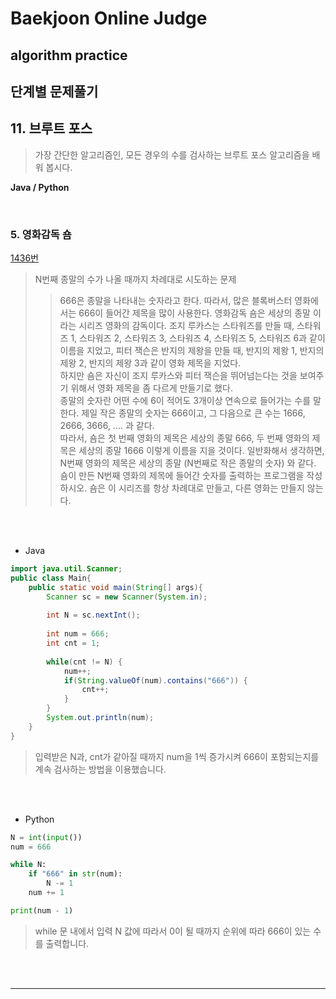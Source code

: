 # Baekjoon Online Judge

## algorithm practice

## 단계별 문제풀기

## 11. 브루트 포스

> 가장 간단한 알고리즘인, 모든 경우의 수를 검사하는 브루트 포스 알고리즘을 배워 봅시다.

**Java / Python**

<br>

### 5. 영화감독 숌
[1436번](https://www.acmicpc.net/problem/1436) 
> N번째 종말의 수가 나올 때까지 차례대로 시도하는 문제
>> 666은 종말을 나타내는 숫자라고 한다. 따라서, 많은 블록버스터 영화에서는 666이 들어간 제목을 많이 사용한다. 영화감독 숌은 세상의 종말 이라는 시리즈 영화의 감독이다. 조지 루카스는 스타워즈를 만들 때, 스타워즈 1, 스타워즈 2, 스타워즈 3, 스타워즈 4, 스타워즈 5, 스타워즈 6과 같이 이름을 지었고, 피터 잭슨은 반지의 제왕을 만들 때, 반지의 제왕 1, 반지의 제왕 2, 반지의 제왕 3과 같이 영화 제목을 지었다. <br>
하지만 숌은 자신이 조지 루카스와 피터 잭슨을 뛰어넘는다는 것을 보여주기 위해서 영화 제목을 좀 다르게 만들기로 했다.<br>
종말의 숫자란 어떤 수에 6이 적어도 3개이상 연속으로 들어가는 수를 말한다. 제일 작은 종말의 숫자는 666이고, 그 다음으로 큰 수는 1666, 2666, 3666, .... 과 같다.<br>
따라서, 숌은 첫 번째 영화의 제목은 세상의 종말 666, 두 번째 영화의 제목은 세상의 종말 1666 이렇게 이름을 지을 것이다. 일반화해서 생각하면, N번째 영화의 제목은 세상의 종말 (N번째로 작은 종말의 숫자) 와 같다.<br>
숌이 만든 N번째 영화의 제목에 들어간 숫자를 출력하는 프로그램을 작성하시오. 숌은 이 시리즈를 항상 차례대로 만들고, 다른 영화는 만들지 않는다.

<br><br>

- Java

```java
import java.util.Scanner;
public class Main{
    public static void main(String[] args){
        Scanner sc = new Scanner(System.in);
        
        int N = sc.nextInt();
        
        int num = 666;
        int cnt = 1;
        
        while(cnt != N) {
            num++;
            if(String.valueOf(num).contains("666")) {
                cnt++;
            }
        }
        System.out.println(num);
    }
}
``` 
> 입력받은 N과, cnt가 같아질 때까지 num을 1씩 증가시켜 666이 포함되는지를 계속 검사하는 방법을 이용했습니다.

<br><br>

- Python

```python
N = int(input())
num = 666

while N:
    if "666" in str(num):
        N -= 1
    num += 1

print(num - 1)
```
> while 문 내에서 입력 N 값에 따라서 0이 될 때까지 순위에 따라 666이 있는 수를 출력합니다.

<br><br>

---

<br>
